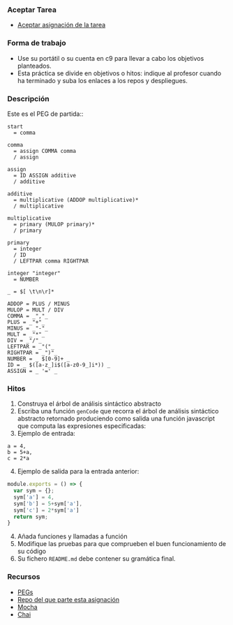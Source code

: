 ### Aceptar Tarea

* [Aceptar asignación de la tarea]()

### Forma de trabajo

* Use su portátil o su cuenta en c9 para llevar a cabo los objetivos planteados.
* Esta práctica se divide en objetivos o hitos:  indique al profesor  cuando ha terminado y suba los enlaces a los repos y despliegues.

### Descripción

Este es el PEG de partida::

```
start
  = comma

comma 
  = assign COMMA comma 
  / assign

assign
  = ID ASSIGN additive
  / additive

additive
  = multiplicative (ADDOP multiplicative)*
  / multiplicative

multiplicative
  = primary (MULOP primary)*
  / primary

primary
  = integer
  / ID
  / LEFTPAR comma RIGHTPAR

integer "integer"
  = NUMBER

_ = $[ \t\n\r]*

ADDOP = PLUS / MINUS
MULOP = MULT / DIV
COMMA = _","_
PLUS = _"+"_
MINUS = _"-"_
MULT = _"*"_
DIV = _"/"_
LEFTPAR = _"("_
RIGHTPAR = _")"_
NUMBER = _ $[0-9]+ _
ID = _ $([a-z_]i$([a-z0-9_]i*)) _
ASSIGN = _ '=' _
```

### Hitos

1. Construya el árbol de análisis sintáctico abstracto
2. Escriba una función `genCode` que recorra el árbol de análisis sintáctico abstracto retornado 
produciendo como salida una función javascript que computa las expresiones especificadas:
3.  Ejemplo de entrada:
```
a = 4,
b = 5+a,
c = 2*a
```
4. Ejemplo de salida para la entrada anterior:
```javascript
module.exports = () => {
  var sym = {};
  sym['a'] = 4,
  sym['b'] = 5+sym['a'],
  sym['c'] = 2*sym['a']
  return sym;
}
```
4. Añada funciones y llamadas a función
5. Modifique las pruebas para que comprueben el buen funcionamiento de su código
6. Su fichero `README.md` debe contener su gramática final.

### Recursos

* [PEGs](https://casianorodriguezleon.gitbooks.io/ull-esit-1617/content/apuntes/pegjs/PEGS.html)
* [Repo del que parte esta asignación]()
* [Mocha](https://casianorodriguezleon.gitbooks.io/ull-esit-1617/content/apuntes/pruebas/mocha.html)
* [Chai](https://casianorodriguezleon.gitbooks.io/ull-esit-1617/content/apuntes/pruebas/chai.html)


